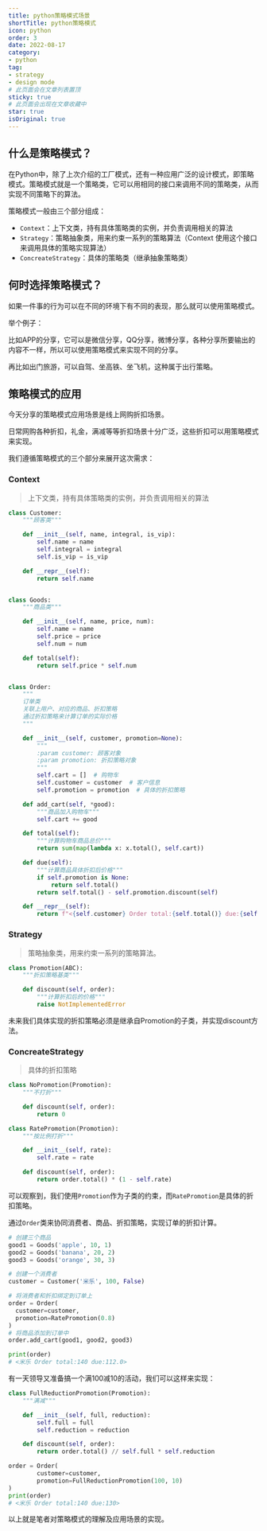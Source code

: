 ```yaml
---
title: python策略模式场景
shortTitle: python策略模式
icon: python
order: 3
date: 2022-08-17
category:
- python
tag:
- strategy
- design mode
# 此页面会在文章列表置顶
sticky: true
# 此页面会出现在文章收藏中
star: true
isOriginal: true
---
```


## 什么是策略模式？

在Python中，除了上次介绍的工厂模式，还有一种应用广泛的设计模式，即策略模式。策略模式就是一个策略类，它可以用相同的接口来调用不同的策略类，从而实现不同策略下的算法。

策略模式一般由三个部分组成：
- `Context`：上下文类，持有具体策略类的实例，并负责调用相关的算法
- `Strategy`：策略抽象类，用来约束一系列的策略算法（Context 使用这个接口来调用具体的策略实现算法）
- `ConcreateStrategy`：具体的策略类（继承抽象策略类）

## 何时选择策略模式？

如果一件事的行为可以在不同的环境下有不同的表现，那么就可以使用策略模式。

举个例子：

比如APP的分享，它可以是微信分享，QQ分享，微博分享，各种分享所要输出的内容不一样，所以可以使用策略模式来实现不同的分享。

再比如出门旅游，可以自驾、坐高铁、坐飞机，这种属于出行策略。

## 策略模式的应用
今天分享的策略模式应用场景是线上网购折扣场景。

日常网购各种折扣，礼金，满减等等折扣场景十分广泛，这些折扣可以用策略模式来实现。


我们遵循策略模式的三个部分来展开这次需求：

### Context
> 上下文类，持有具体策略类的实例，并负责调用相关的算法

```python
class Customer:
    """顾客类"""

    def __init__(self, name, integral, is_vip):
        self.name = name
        self.integral = integral
        self.is_vip = is_vip

    def __repr__(self):
        return self.name


class Goods:
    """商品类"""

    def __init__(self, name, price, num):
        self.name = name
        self.price = price
        self.num = num

    def total(self):
        return self.price * self.num


class Order:
    """
    订单类
    关联上用户、对应的商品、折扣策略
    通过折扣策略来计算订单的实际价格
    """

    def __init__(self, customer, promotion=None):
        """
        :param customer: 顾客对象
        :param promotion: 折扣策略对象
        """
        self.cart = []  # 购物车
        self.customer = customer  # 客户信息
        self.promotion = promotion  # 具体的折扣策略

    def add_cart(self, *good):
        """商品加入购物车"""
        self.cart += good

    def total(self):
        """计算购物车商品总价"""
        return sum(map(lambda x: x.total(), self.cart))

    def due(self):
        """计算商品具体折扣后价格"""
        if self.promotion is None:
            return self.total()
        return self.total() - self.promotion.discount(self)

    def __repr__(self):
        return f"<{self.customer} Order total:{self.total()} due:{self.due()}>"
```

### Strategy
> 策略抽象类，用来约束一系列的策略算法。

```python
class Promotion(ABC):
    """折扣策略基类"""

    def discount(self, order):
        """计算折扣后的价格"""
        raise NotImplementedError
```

未来我们具体实现的折扣策略必须是继承自Promotion的子类，并实现discount方法。

### ConcreateStrategy
> 具体的折扣策略

```python
class NoPromotion(Promotion):
    """不打折"""

    def discount(self, order):
        return 0  

class RatePromotion(Promotion):
    """按比例打折"""

    def __init__(self, rate):
        self.rate = rate

    def discount(self, order):
        return order.total() * (1 - self.rate)
```

可以观察到，我们使用`Promotion`作为子类的约束，而`RatePromotion`是具体的折扣策略。

通过`Order`类来协同消费者、商品、折扣策略，实现订单的折扣计算。

```python
# 创建三个商品
good1 = Goods('apple', 10, 1)
good2 = Goods('banana', 20, 2)
good3 = Goods('orange', 30, 3)

# 创建一个消费者
customer = Customer('米乐', 100, False)

# 将消费者和折扣绑定到订单上
order = Order(
  customer=customer, 
  promotion=RatePromotion(0.8)
)
# 将商品添加到订单中
order.add_cart(good1, good2, good3)

print(order)
# <米乐 Order total:140 due:112.0>
```

有一天领导又准备搞一个满100减10的活动，我们可以这样来实现：

```python
class FullReductionPromotion(Promotion):
    """满减"""

    def __init__(self, full, reduction):
        self.full = full
        self.reduction = reduction

    def discount(self, order):
        return order.total() // self.full * self.reduction
```

```python
order = Order(
        customer=customer,
        promotion=FullReductionPromotion(100, 10)
)
print(order)
# <米乐 Order total:140 due:130>
```

以上就是笔者对策略模式的理解及应用场景的实现。
